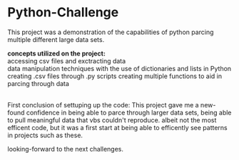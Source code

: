 # Python-Challenge
This project was a demonstration of the capabilities of python parcing multiple different large data sets.

**concepts utilized on the project:** <br />
accessing csv files and exctracting data  <br />
data manipulation techniques with the use of dictionaries and lists in Python <br />
creating .csv files through .py scripts 
creating multiple functions to aid in parcing through data<br />
<br />

First conclusion of settuping up the code:
  This project gave me a new-found confidence in being able to parce through larger data sets, being able to pull meaningful data that vbs couldn't reproduce. 
  albeit not the most efficent code, but it was a first start at being able to efficently see patterns in projects such as these.
  
  looking-forward to the next challenges.



